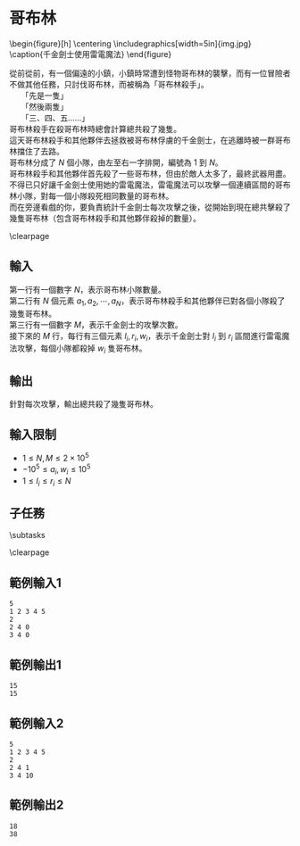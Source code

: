 # 哥布林

\begin{figure}[h]
\centering
\includegraphics[width=5in]{img.jpg}
\caption{千金劍士使用雷電魔法}
\end{figure}

從前從前，有一個偏遠的小鎮，小鎮時常遭到怪物哥布林的襲擊，而有一位冒險者不做其他任務，只討伐哥布林，而被稱為「哥布林殺手」。  
　　「先是一隻」  
　　「然後兩隻」  
　　「三、四、五……」  
哥布林殺手在殺哥布林時總會計算總共殺了幾隻。  
這天哥布林殺手和其他夥伴去拯救被哥布林俘虜的千金劍士，在逃離時被一群哥布林擋住了去路。  
哥布林分成了 $N$ 個小隊，由左至右一字排開，編號為 $1$ 到 $N$。  
哥布林殺手和其他夥伴首先殺了一些哥布林，但由於敵人太多了，最終武器用盡。  
不得已只好讓千金劍士使用她的雷電魔法，雷電魔法可以攻擊一個連續區間的哥布林小隊，對每一個小隊殺死相同數量的哥布林。  
而在旁邊看戲的你，要負責統計千金劍士每次攻擊之後，從開始到現在總共擊殺了幾隻哥布林（包含哥布林殺手和其他夥伴殺掉的數量）。  

\clearpage

## 輸入
第一行有一個數字 $N$，表示哥布林小隊數量。  
第二行有 $N$ 個元素 $a_1, a_2, \cdots, a_N$，表示哥布林殺手和其他夥伴已對各個小隊殺了幾隻哥布林。  
第三行有一個數字 $M$，表示千金劍士的攻擊次數。  
接下來的 $M$ 行，每行有三個元素 $l_i, r_i, w_i$，表示千金劍士對 $l_i$ 到 $r_i$ 區間進行雷電魔法攻擊，每個小隊都殺掉 $w_i$ 隻哥布林。

## 輸出
針對每次攻擊，輸出總共殺了幾隻哥布林。  

## 輸入限制
 - $1 \leq N, M \leq 2 \times 10^5$
 - $-10^5 \leq a_i, w_i \leq 10^5$
 - $1 \leq l_i \leq r_i \leq N$

## 子任務
\subtasks

\clearpage

## 範例輸入1
```
5
1 2 3 4 5
2
2 4 0
3 4 0
```

## 範例輸出1
```
15
15
```

## 範例輸入2
```
5
1 2 3 4 5
2
2 4 1
3 4 10
```

## 範例輸出2
```
18
38
```
